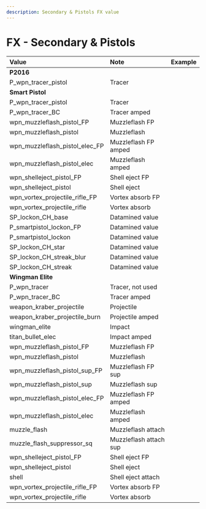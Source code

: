 ```yaml
---
description: Secondary & Pistols FX value
---
```


# FX - Secondary & Pistols



| Value | Note | Example |
| :--- | :--- | :--- |
| **P2016** |  |  |
| P\_wpn\_tracer\_pistol | Tracer |  |
| **Smart Pistol** |  |  |
| P\_wpn\_tracer\_pistol | Tracer |  |
| P\_wpn\_tracer\_BC | Tracer amped |  |
| wpn\_muzzleflash\_pistol\_FP | Muzzleflash FP |  |
| wpn\_muzzleflash\_pistol | Muzzleflash |  |
| wpn\_muzzleflash\_pistol\_elec\_FP | Muzzleflash FP amped |  |
| wpn\_muzzleflash\_pistol\_elec | Muzzleflash amped |  |
| wpn\_shelleject\_pistol\_FP | Shell eject FP |  |
| wpn\_shelleject\_pistol | Shell eject |  |
| wpn\_vortex\_projectile\_rifle\_FP | Vortex absorb FP |  |
| wpn\_vortex\_projectile\_rifle | Vortex absorb |  |
| SP\_lockon\_CH\_base | Datamined value |  |
| P\_smartpistol\_lockon\_FP | Datamined value |  |
| P\_smartpistol\_lockon | Datamined value |  |
| SP\_lockon\_CH\_star | Datamined value |  |
| SP\_lockon\_CH\_streak\_blur | Datamined value |  |
| SP\_lockon\_CH\_streak | Datamined value |  |
| **Wingman Elite** |  |  |
| P\_wpn\_tracer | Tracer, not used |  |
| P\_wpn\_tracer\_BC | Tracer amped |  |
| weapon\_kraber\_projectile | Projectile |  |
| weapon\_kraber\_projectile\_burn | Projectile amped |  |
| wingman\_elite | Impact |  |
| titan\_bullet\_elec | Impact amped |  |
| wpn\_muzzleflash\_pistol\_FP | Muzzleflash FP |  |
| wpn\_muzzleflash\_pistol | Muzzleflash |  |
| wpn\_muzzleflash\_pistol\_sup\_FP | Muzzleflash FP sup |  |
| wpn\_muzzleflash\_pistol\_sup | Muzzleflash sup |  |
| wpn\_muzzleflash\_pistol\_elec\_FP | Muzzleflash FP amped |  |
| wpn\_muzzleflash\_pistol\_elec | Muzzleflash amped |  |
| muzzle\_flash | Muzzleflash attach |  |
| muzzle\_flash\_suppressor\_sq | Muzzleflash attach sup |  |
| wpn\_shelleject\_pistol\_FP | Shell eject FP |  |
| wpn\_shelleject\_pistol | Shell eject |  |
| shell | Shell eject attach |  |
| wpn\_vortex\_projectile\_rifle\_FP | Vortex absorb FP |  |
| wpn\_vortex\_projectile\_rifle | Vortex absorb |  |

